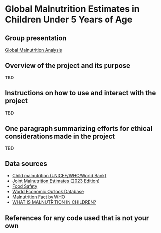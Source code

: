 # Global Malnutrition Estimates in Children Under 5 Years of Age

## Group presentation
[Global Malnutrition Analysis]("https://docs.google.com/presentation/d/1vJtmyZMTajHY_IHafsaot_RL99pl2x4QcZPWVB5AQaY/edit?usp=sharing")

## Overview of the project and its purpose
TBD

## Instructions on how to use and interact with the project
TBD

## One paragraph summarizing efforts for ethical considerations made in the project
TBD

## Data sources
- [Child malnutrition (UNICEF/WHO/World Bank)](https://www.who.int/data/sets/health-inequality-monitor-dataset#nut)
- [Joint Malnutrition Estimates (2023 Edition)](https://public.tableau.com/app/profile/unicefdata/viz/JointMalnutritionEstimates2023Edition_16841450949590/WHO_re)
- [Food Safety](https://apps.who.int/foscollab)
- [World Economic Outlook Database](https://www.imf.org/en/Publications/WEO/weo-database/2024/April)
- [Malnutrition Fact by WHO](https://www.who.int/news-room/fact-sheets/detail/malnutrition)
- [WHAT IS MALNUTRITION IN CHILDREN?](https://www.savethechildren.org/us/charity-stories/what-is-malnutrition-in-children)

## References for any code used that is not your own
